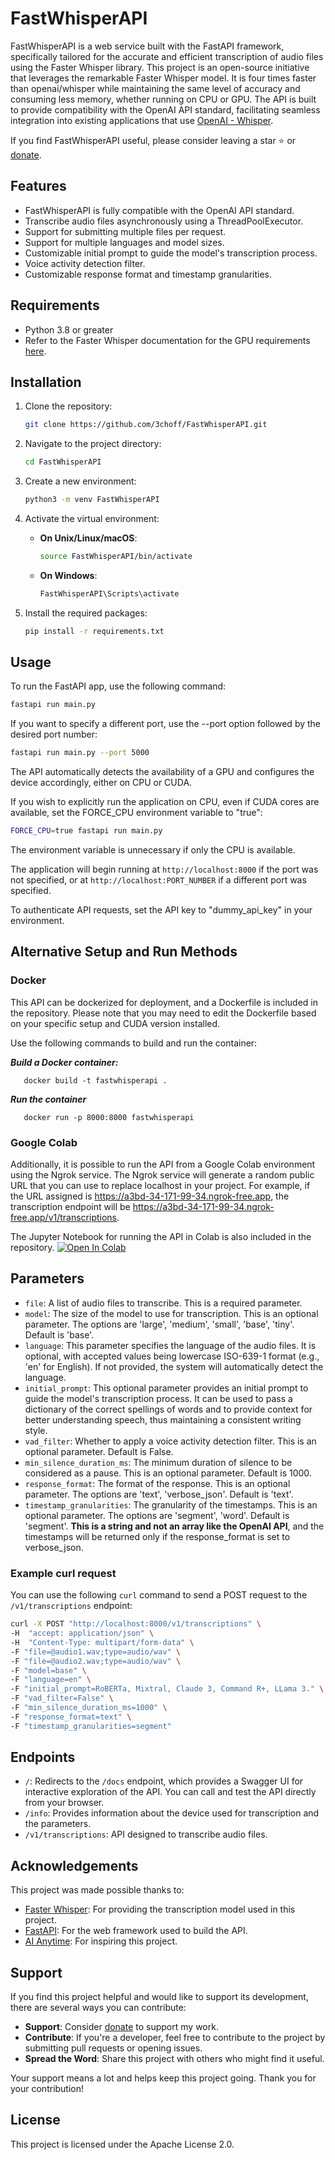 # FastWhisperAPI

FastWhisperAPI is a web service built with the FastAPI framework, specifically tailored for the accurate and efficient transcription of audio files using the Faster Whisper library.
This project is an open-source initiative that leverages the remarkable Faster Whisper model. It is four times faster than openai/whisper while maintaining the same level of accuracy and consuming less memory, whether running on CPU or GPU. The API is built to provide compatibility with the OpenAI API standard, facilitating seamless integration into existing applications that use [OpenAI - Whisper](https://platform.openai.com/docs/api-reference/making-requests).

If you find FastWhisperAPI useful, please consider leaving a star ⭐ or [donate](https://ko-fi.com/3choff).

## Features
- FastWhisperAPI is fully compatible with the OpenAI API standard.
- Transcribe audio files asynchronously using a ThreadPoolExecutor.
- Support for submitting multiple files per request.
- Support for multiple languages and model sizes.
- Customizable initial prompt to guide the model's transcription process.
- Voice activity detection filter.
- Customizable response format and timestamp granularities.

## Requirements
- Python 3.8 or greater
- Refer to the Faster Whisper documentation for the GPU requirements [here](https://github.com/SYSTRAN/faster-whisper/blob/master/README.md).

## Installation

1. Clone the repository:
    ```bash
    git clone https://github.com/3choff/FastWhisperAPI.git
    ```

2. Navigate to the project directory:
    ```bash
    cd FastWhisperAPI
    ```

3. Create a new environment:
    ```bash
    python3 -m venv FastWhisperAPI
    ```

4. Activate the virtual environment:

   - **On Unix/Linux/macOS**:
     ```bash
     source FastWhisperAPI/bin/activate
     ```

   - **On Windows**:
     ```bash
     FastWhisperAPI\Scripts\activate
     ```

5. Install the required packages:
    ```bash
    pip install -r requirements.txt
    ```


## Usage

To run the FastAPI app, use the following command:

```bash
fastapi run main.py
```

If you want to specify a different port, use the --port option followed by the desired port number:

```bash
fastapi run main.py --port 5000
```

The API automatically detects the availability of a GPU and configures the device accordingly, either on CPU or CUDA.

If you wish to explicitly run the application on CPU, even if CUDA cores are available, set the FORCE_CPU environment variable to "true":

```bash
FORCE_CPU=true fastapi run main.py
```
The environment variable is unnecessary if only the CPU is available.

The application will begin running at `http://localhost:8000` if the port was not specified, or at `http://localhost:PORT_NUMBER` if a different port was specified.

To authenticate API requests, set the API key to "dummy_api_key" in your environment.

## Alternative Setup and Run Methods

### Docker

This API can be dockerized for deployment, and a Dockerfile is included in the repository. Please note that you may need to edit the Dockerfile based on your specific setup and CUDA version installed.

Use the following commands to build and run the container:

***Build a Docker container:***
   ```shell
      docker build -t fastwhisperapi .
   ```
***Run the container***
   ```shell
      docker run -p 8000:8000 fastwhisperapi
   ```
### Google Colab

Additionally, it is possible to run the API from a Google Colab environment using the Ngrok service. The Ngrok service will generate a random public URL that you can use to replace localhost in your project. For example, if the URL assigned is https://a3bd-34-171-99-34.ngrok-free.app, the transcription endpoint will be https://a3bd-34-171-99-34.ngrok-free.app/v1/transcriptions.

The Jupyter Notebook for running the API in Colab is also included in the repository. [![Open In Colab](https://colab.research.google.com/assets/colab-badge.svg)](https://github.com/3choff/FastWhisperAPI/blob/main/FastWhisperAPI_notebook.ipynb)


## Parameters

- `file`: A list of audio files to transcribe. This is a required parameter.
- `model`: The size of the model to use for transcription. This is an optional parameter. The options are 'large', 'medium', 'small', 'base', 'tiny'. Default is 'base'.
- `language`: This parameter specifies the language of the audio files. It is optional, with accepted values being lowercase ISO-639-1 format (e.g., 'en' for English). If not provided, the system will automatically detect the language.
- `initial_prompt`: This optional parameter provides an initial prompt to guide the model's transcription process. It can be used to pass a dictionary of the correct spellings of words and to provide context for better understanding speech, thus maintaining a consistent writing style.
- `vad_filter`: Whether to apply a voice activity detection filter. This is an optional parameter. Default is False.
- `min_silence_duration_ms`: The minimum duration of silence to be considered as a pause. This is an optional parameter. Default is 1000.
- `response_format`: The format of the response. This is an optional parameter. The options are 'text', 'verbose_json'. Default is 'text'.
- `timestamp_granularities`: The granularity of the timestamps. This is an optional parameter. The options are 'segment', 'word'. Default is 'segment'. **This is a string and not an array like the OpenAI API**, and the timestamps will be returned only if the response_format is set to verbose_json.

### Example curl request

You can use the following `curl` command to send a POST request to the `/v1/transcriptions` endpoint:

```bash
curl -X POST "http://localhost:8000/v1/transcriptions" \
-H  "accept: application/json" \
-H  "Content-Type: multipart/form-data" \
-F "file=@audio1.wav;type=audio/wav" \
-F "file=@audio2.wav;type=audio/wav" \
-F "model=base" \
-F "language=en" \
-F "initial_prompt=RoBERTa, Mixtral, Claude 3, Command R+, LLama 3." \
-F "vad_filter=False" \
-F "min_silence_duration_ms=1000" \
-F "response_format=text" \
-F "timestamp_granularities=segment"
```
## Endpoints

- `/`: Redirects to the `/docs` endpoint, which provides a Swagger UI for interactive exploration of the API. You can call and test the API directly from your browser.
- `/info`: Provides information about the device used for transcription and the parameters.
- `/v1/transcriptions`: API designed to transcribe audio files.

## Acknowledgements

This project was made possible thanks to:

- [Faster Whisper](https://github.com/SYSTRAN/faster-whisper): For providing the transcription model used in this project.
- [FastAPI](https://github.com/tiangolo/fastapi): For the web framework used to build the API.
- [AI Anytime](https://www.youtube.com/watch?v=NU406wZz1eU): For inspiring this project.

## Support

If you find this project helpful and would like to support its development, there are several ways you can contribute:

- **Support**: Consider [donate](https://ko-fi.com/3choff) to support my work.
- **Contribute**: If you're a developer, feel free to contribute to the project by submitting pull requests or opening issues.
- **Spread the Word**: Share this project with others who might find it useful.

Your support means a lot and helps keep this project going. Thank you for your contribution!

## License

This project is licensed under the Apache License 2.0.
